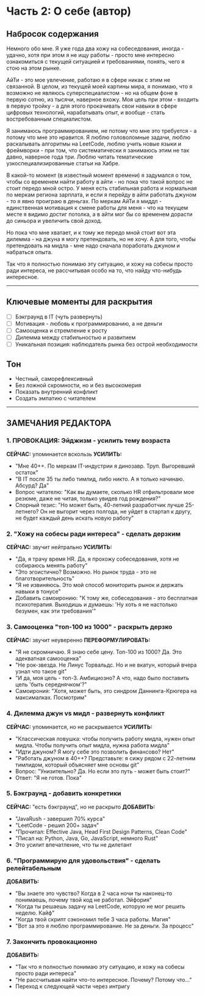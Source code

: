 # Часть 2: О себе (автор)

## Набросок содержания

Немного обо мне. Я уже года два хожу на собеседования, иногда - удачно, хотя при этом я не ищу работы - просто мне интересно ознакомиться с текущей ситуацией и требованиями, понять, чего я стою на этом рынке.

АйТи - это мое увлечение, работаю я в сфере никак с этим не связанной. В целом, из текущей моей картины мира, я понимаю, что я возможно не являюсь суперспециалистом - но на общем фоне в первую сотню, из тысячи, наверное вхожу. Моя цель при этом - входить в первую тройку - а для этого прокачивать свои навыки в сфере цифровых технологий, нарабатывать опыт, и вообще - стать востребованным специалистом.

Я занимаюсь программированием, не потому что мне это требуется - а потому что мне это нравится. Я люблю головоломные задачи, люблю раскалывать алгоритмы на LeetCode, люблю учить новые языки и фреймворки - при том, что систематически я занимаюсь этим не так давно, наверное года три. Люблю читать тематические узкоспециализированные статьи на Хабре.

В какой-то момент (в известный момент времени) я задумался о том, чтобы со временем найти работу в айти - но пока что такой вопрос не стоит передо мной остро. У меня есть стабильная работа и нормальная по меркам региона зарплата, и если я перейду в айти работать джуном - то я явно проиграю в деньгах. По меркам АйТи я миддл - единственная мотивация к смене работы для меня - что на текущем месте я видимо достиг потолка, а в айти мог бы со временем дорасти до синьора и увеличить свой доход.

Но пока что мне хватает, и к тому же передо мной стоит вот эта дилемма - на джуна я могу претендовать, но не хочу. А для того, чтобы претендовать на мидла - мне надо сначала поработать джуном и набраться опыта.

Так что я полностью понимаю эту ситуацию, и хожу на собесы просто ради интереса, не рассчитывая особо на то, что найду что-нибудь интересное.

---

## Ключевые моменты для раскрытия

- [ ] Бэкграунд в IT (чуть развернуть)
- [ ] Мотивация - любовь к программированию, а не деньги
- [ ] Самооценка и стремление к росту
- [ ] Дилемма между стабильностью и развитием
- [ ] Уникальная позиция: наблюдатель рынка без острой необходимости

## Тон

- Честный, саморефлексивный
- Без ложной скромности, но и без высокомерия
- Показать внутренний конфликт
- Создать эмпатию с читателем

---

## ЗАМЕЧАНИЯ РЕДАКТОРА

### 1. ПРОВОКАЦИЯ: Эйджизм - усилить тему возраста
**СЕЙЧАС:** упоминается вскользь
**УСИЛИТЬ:**
- "Мне 40++. По меркам IT-индустрии я динозавр. Труп. Выгоревший остаток"
- "В IT после 35 ты либо тимлид, либо никто. А я только начинаю. Абсурд? Да"
- Вопрос читателю: "Как вы думаете, сколько HR отфильтровали мое резюме, даже не читая, только увидев год рождения?"
- Спорный тезис: "Но может быть, 40-летний разработчик лучше 25-летнего? Он не выгорит через полгода, не уйдет в стартап к другу, не будет каждый день искать новую работу"

### 2. "Хожу на собесы ради интереса" - сделать дерзким
**СЕЙЧАС:** звучит нейтрально
**УСИЛИТЬ:**
- "Да, я трачу время HR. Да, я прохожу собеседования, хотя не собираюсь менять работу"
- "Это эгоистично? Возможно. Но рынок труда - это не благотворительность"
- "Я не извиняюсь. Это мой способ мониторить рынок и держать навыки в тонусе"
- Добавить самоиронию: "К тому же, собеседования - это бесплатная психотерапия. Выходишь и думаешь: 'Ну хоть я не настолько безумен, как эти требования'"

### 3. Самооценка "топ-100 из 1000" - раскрыть дерзко
**СЕЙЧАС:** звучит неуверенно
**ПЕРЕФОРМУЛИРОВАТЬ:**
- "Я не скромничаю. Я знаю себе цену. Топ-100 из 1000? Да. Это адекватная самооценка"
- "Не рок-звезда. Не Линус Торвальдс. Но и не вкатун, который вчера узнал что такое git"
- "И да, моя цель - топ-3. Амбициозно? А что, надо было поставить цель 'быть середнячком'?"
- Самоирония: "Хотя, может быть, это синдром Даннинга-Крюгера на максималках. Посмотрим"

### 4. Дилемма джун vs мидл - развернуть конфликт
**СЕЙЧАС:** упоминается, но не раскрывается
**УСИЛИТЬ:**
- "Классическая ловушка: чтобы получить работу мидла, нужен опыт мидла. Чтобы получить опыт мидла, нужна работа мидла"
- "Идти джуном? Я могу себе это позволить финансово? Нет"
- "Работать джуном в 40++? Представьте: я сижу рядом с 22-летним тимлидом, который объясняет мне основы git"
- Вопрос: "Унизительно? Да. Но если это путь - может быть стоит?"
- Ответ: "Я не готов. Пока"

### 5. Бэкграунд - добавить конкретики
**СЕЙЧАС:** "есть бэкграунд", но не раскрыто
**ДОБАВИТЬ:**
- "JavaRush - завершил 70% курса"
- "LeetCode - решил 200+ задач"
- "Прочитал: Effective Java, Head First Design Patterns, Clean Code"
- "Писал на: Python, Java, Go, JavaScript, немного Rust"
- Это усилит впечатление, что ты не дилетант

### 6. "Программирую для удовольствия" - сделать релейтабельным
**ДОБАВИТЬ:**
- "Вы знаете это чувство? Когда в 2 часа ночи ты наконец-то понимаешь, почему твой код не работал. Эйфория"
- "Когда ты решаешь задачу на LeetCode, которую не мог решить неделю. Кайф"
- "Когда твой скрипт сэкономил тебе 3 часа работы. Магия"
- "Вот за это я люблю программирование. Не за деньги. За процесс"

### 7. Закончить провокационно
**ДОБАВИТЬ:**
- "Так что я полностью понимаю эту ситуацию, и хожу на собесы просто ради интереса"
- "Не рассчитывая найти что-то интересное. Почему? Потому что..."
- Переход к следующей части через интригу
